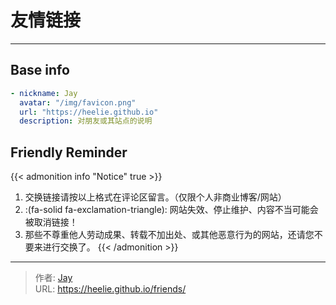 # 友情链接


<!-- When you set data `friends.yml` in `yourProject/data/` directory, it will be automatically loaded here. -->
---
<!-- You can define additional content below for this page. -->
## Base info

```yaml
- nickname: Jay
  avatar: "/img/favicon.png"
  url: "https://heelie.github.io"
  description: 对朋友或其站点的说明
```

## Friendly Reminder

{{< admonition info "Notice" true >}}
1. 交换链接请按以上格式在评论区留言。（仅限个人非商业博客/网站）
2. :(fa-solid fa-exclamation-triangle): 网站失效、停止维护、内容不当可能会被取消链接！
3. 那些不尊重他人劳动成果、转载不加出处、或其他恶意行为的网站，还请您不要来进行交换了。
{{< /admonition >}}


---

> 作者: [Jay](https://github.com/Heelie)  
> URL: https://heelie.github.io/friends/  

